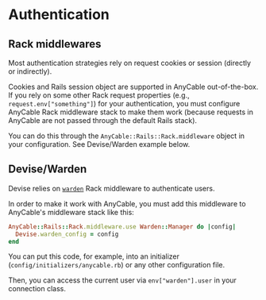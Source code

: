 # Authentication

## Rack middlewares

Most authentication strategies rely on request cookies or session (directly or indirectly).

Cookies and Rails session object are supported in AnyCable out-of-the-box. If you rely on some
other Rack request properties (e.g., `request.env["something"]`) for your authentication, you must configure
AnyCable Rack middleware stack to make them work (because requests in AnyCable are not passed through the default Rails stack).

You can do this through the `AnyCable::Rails::Rack.middleware` object in your configuration. See Devise/Warden example below.

## Devise/Warden

Devise relies on [`warden`](https://github.com/wardencommunity/warden) Rack middleware to authenticate users.

In order to make it work with AnyCable, you must add this middleware to AnyCable's middleware stack like this:

```ruby
AnyCable::Rails::Rack.middleware.use Warden::Manager do |config|
  Devise.warden_config = config
end
```

You can put this code, for example, into an initializer (`config/initializers/anycable.rb`) or any other configuration file.

Then, you can access the current user via `env["warden"].user` in your connection class.
